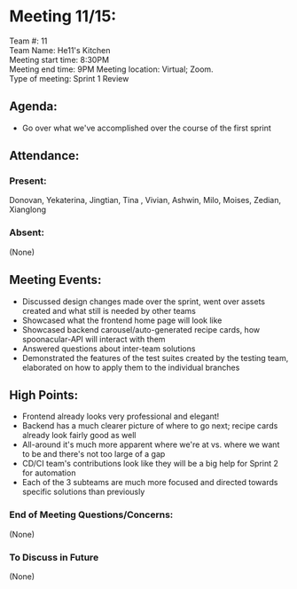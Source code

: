 ﻿





# **Meeting 11/15:**
Team #: 11  
Team Name: He11's Kitchen  
Meeting start time: 8:30PM  
Meeting end time: 9PM
Meeting location: Virtual; Zoom.  
Type of meeting: Sprint 1 Review

## Agenda:
- Go over what we've accomplished over the course of the first sprint

## Attendance:
### Present:
Donovan, Yekaterina, Jingtian, Tina , Vivian, Ashwin, Milo, Moises, Zedian, Xianglong
### Absent:
(None)

## Meeting Events:
- Discussed design changes made over the sprint, went over assets created and what still is needed by other teams
- Showcased what the frontend home page will look like
- Showcased backend carousel/auto-generated recipe cards, how spoonacular-API will interact with them
- Answered questions about inter-team solutions
- Demonstrated the features of the test suites created by the testing team, elaborated on how to apply them to the individual branches

## High Points:
- Frontend already looks very professional and elegant!
- Backend has a much clearer picture of where to go next; recipe cards already look fairly good as well
- All-around it's much more apparent where we're at vs. where we want to be and there's not too large of a gap
- CD/CI team's contributions look like they will be a big help for Sprint 2 for automation
- Each of the 3 subteams are much more focused and directed towards specific solutions than previously



### End of Meeting Questions/Concerns:
(None)

### To Discuss in Future 
(None)
